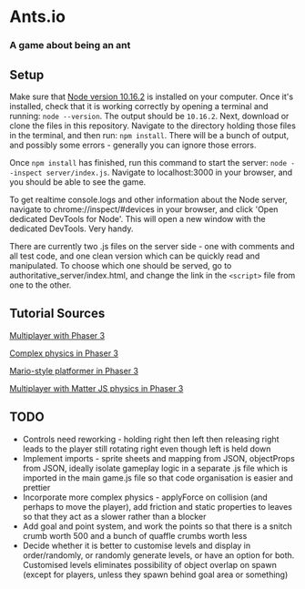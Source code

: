 # Ants.io
### A game about being an ant
## Setup
Make sure that [Node version 10.16.2](https://nodejs.org/en/download/) is installed on your computer. Once it's installed, check that it is working correctly by opening a terminal and running:
`node --version`.
The output should be
`10.16.2`.
Next, download or clone the files in this repository. Navigate to the directory holding those files in the terminal, and then run:
`npm install`.
There will be a bunch of output, and possibly some errors - generally you can ignore those errors.

Once `npm install` has finished, run this command to start the server:
`node --inspect server/index.js`.
Navigate to localhost:3000 in your browser, and you should be able to see the game.

To get realtime console.logs and other information about the Node server, navigate to chrome://inspect/#devices in your browser, and click 'Open dedicated DevTools for Node'. This will open a new window with the dedicated DevTools. Very handy.

There are currently two .js files on the server side - one with comments and all test code, and one clean version which can be quickly read and manipulated. To choose which one should be served, go to authoritative_server/index.html, and change the link in the `<script>` file from one to the other.

## Tutorial Sources
[Multiplayer with Phaser 3](https://phasertutorials.com/creating-a-simple-multiplayer-game-in-phaser-3-with-an-authoritative-server-part-1/)

[Complex physics in Phaser 3](https://www.codeandweb.com/physicseditor/tutorials/how-to-create-physics-shapes-for-phaser-3-and-matterjs)

[Mario-style platformer in Phaser 3](https://gamedevacademy.org/how-to-make-a-mario-style-platformer-with-phaser-3/?a=13)

[Multiplayer with Matter JS physics in Phaser 3](https://github.com/yandeu/phaser3-multiplayer-with-physics)

## TODO
- Controls need reworking - holding right then left then releasing right leads to the player still rotating right even though left is held down
- Implement imports - sprite sheets and mapping from JSON, objectProps from JSON, ideally isolate gameplay logic in a separate .js file which is imported in the main game.js file so that code organisation is easier and prettier
- Incorporate more complex physics - applyForce on collision (and perhaps to move the player), add friction and static properties to leaves so that they act as a slower rather than a blocker
- Add goal and point system, and work the points so that there is a snitch crumb worth 500 and a bunch of quaffle crumbs worth less
- Decide whether it is better to customise levels and display in order/randomly, or randomly generate levels, or have an option for both. Customised levels eliminates possibility of object overlap on spawn (except for players, unless they spawn behind goal area or something)